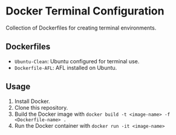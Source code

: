 # Docker Terminal Configuration

Collection of Dockerfiles for creating terminal environments.

## Dockerfiles

- `Ubuntu-Clean`: Ubuntu configured for terminal use.
- `Dockerfile-AFL`: AFL installed on Ubuntu.

## Usage

1. Install Docker.
2. Clone this repository.
3. Build the Docker image with `docker build -t <image-name> -f <Dockerfile-name> .`
4. Run the Docker container with `docker run -it <image-name>`
